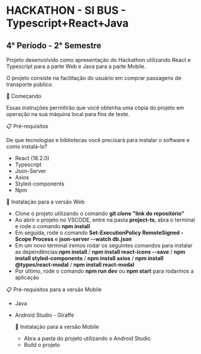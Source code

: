 # HACKATHON - SI BUS - Typescript+React+Java
## 4° Período - 2° Semestre
Projeto desenvolvido como apresentação do Hackathon utilizando React e Typescript para a parte Web e Java para a parte Mobile.

O projeto consiste na facilitação do usuário em comprar passagens de transporte público.

🚀 Começando

Essas instruções permitirão que você obtenha uma cópia do projeto em operação na sua máquina local para fins de teste.

📋 Pré-requisitos

De que tecnologias e bibliotecas você precisará para instalar o software e como instalá-lo?
- React (18.2.0)
- Typescript
- Json-Server
- Axios
- Styled-components
- Npm


🔧 Instalação para a versão Web

- Clone o projeto utilizando o comando **git clone "link do repositório"**
- Ao abrir o projeto no VSCODE, entre na pasta **project-ts**, abra o terminal e rode o comando **npm install**
- Em seguida, rode o comando **Set-ExecutionPolicy RemoteSigned -Scope Process** e **json-server --watch db.json**
- Em um novo terminal iremos rodar os seguintes comandos para instalar as dependências:**npm install** / **npm install react-icons --save** / **npm install styled-components** / **npm install axios** / **npm install @types/react-modal** / **npm install react-modal**
- Por último, rode o comando **npm run dev** ou **npm start** para rodarmos a aplicação

📋 Pré-requisitos para a versão Mobile
- Java
- Android Studio - Giraffe

  🔧 Instalação para a versão Mobile
  - Abra a pasta do projeto utilizando o Android Studio
  - Build o projeto
